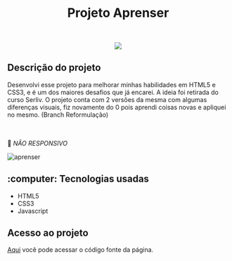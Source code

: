 <h1 align="center"> Projeto Aprenser </h1>

<br>
<p align="center">
  <img src="https://img.shields.io/badge/%20STATUS%20-%20CONCLU%C3%8DDO%20%20%20%20-44CC1?style=flat-square"/>
</p>

<h2>Descrição do projeto</h2>

<p>Desenvolvi esse projeto para melhorar minhas habilidades em HTML5 e CSS3, e é um dos maiores desafios que já encarei. A ideia foi retirada do curso Serliv.
O projeto conta com 2 versões da mesma com algumas diferenças visuais, fiz novamente do 0 pois aprendi coisas novas e apliquei no mesmo. (Branch Reformulação)</p>

<br><br>:calling: <i>NÃO RESPONSIVO</i>

![aprenser](https://github.com/vini-rbeiro/Aprenser/assets/95951039/2ac16cb8-6743-4f7c-8e97-0d343c79894d)


<h2>:computer: Tecnologias usadas</h2>

<ul>
  <li>HTML5</li>
  <li>CSS3</li>
  <li>Javascript</li>
</ul>

<h2>Acesso ao projeto</h2>

<a href="https://github.com/vini-rbeiro/Aprenser" target="_blank">Aqui</a> você pode acessar o código fonte da página.
